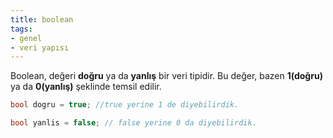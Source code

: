 ```yaml
---
title: boolean
tags:
- genel
- veri yapısı
---
```


Boolean, değeri **doğru** ya da **yanlış** bir veri tipidir. Bu değer, bazen **1(doğru)** ya da **0(yanlış)** şeklinde temsil edilir.

```c#
bool dogru = true; //true yerine 1 de diyebilirdik.

bool yanlis = false; // false yerine 0 da diyebilirdik.
```